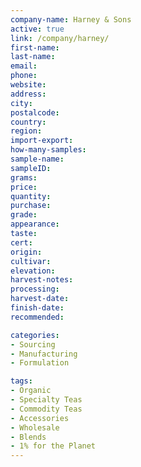 ```yaml
---
company-name: Harney & Sons
active: true
link: /company/harney/
first-name: 
last-name: 
email: 
phone: 
website: 
address: 
city: 
postalcode: 
country: 
region: 
import-export: 
how-many-samples:
sample-name:
sampleID:
grams:
price:
quantity:
purchase:
grade:
appearance:
taste:
cert:
origin:
cultivar:
elevation:
harvest-notes:
processing:
harvest-date:
finish-date:
recommended:

categories:
- Sourcing
- Manufacturing
- Formulation

tags:
- Organic
- Specialty Teas 	
- Commodity Teas
- Accessories
- Wholesale 
- Blends
- 1% for the Planet
---
```


 